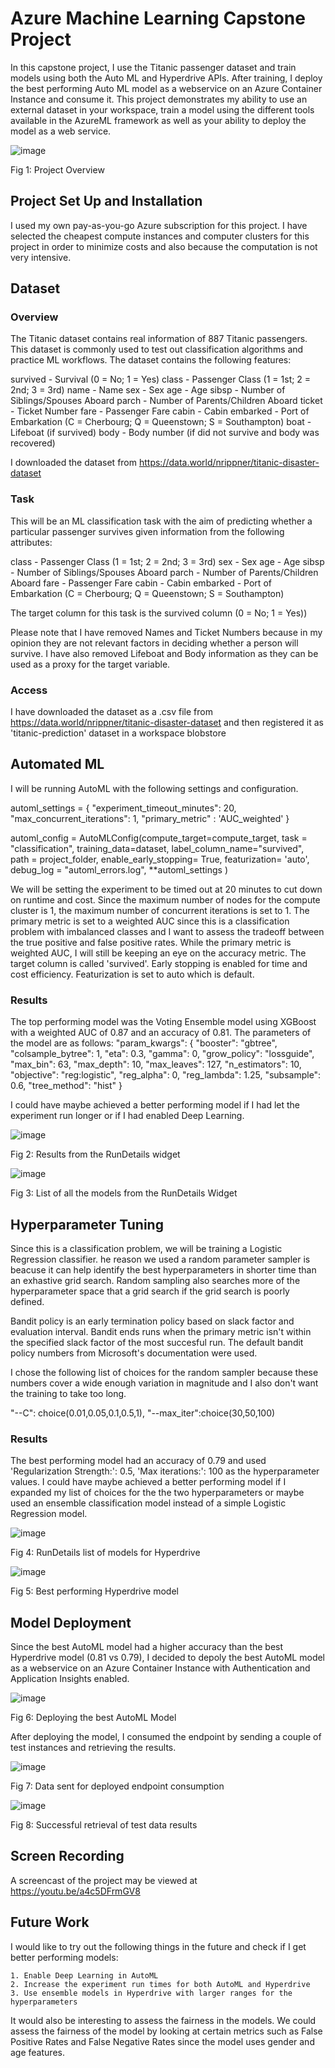 
# Azure Machine Learning Capstone Project

In this capstone project, I use the Titanic passenger dataset and train models using both the Auto ML and Hyperdrive APIs. After training, I deploy the best performing Auto ML model as a webservice on an Azure Container Instance and consume it. This project demonstrates my ability to use an external dataset in your workspace, train a model using the different tools available in the AzureML framework as well as your ability to deploy the model as a web service.

![image](https://user-images.githubusercontent.com/38438203/121793910-b5955c00-cbd1-11eb-8762-e8505fb976a2.png)

Fig 1: Project Overview

## Project Set Up and Installation
I used my own pay-as-you-go Azure subscription for this project. I have selected the cheapest compute instances and computer clusters for this project in order to minimize costs and also because the computation is not very intensive.

## Dataset

### Overview

The Titanic dataset contains real information of 887 Titanic passengers. This dataset is commonly used to test out classification algorithms and practice ML workflows. The dataset contains the following features:

survived - Survival (0 = No; 1 = Yes)
class - Passenger Class (1 = 1st; 2 = 2nd; 3 = 3rd)
name - Name
sex - Sex
age - Age
sibsp - Number of Siblings/Spouses Aboard
parch - Number of Parents/Children Aboard
ticket - Ticket Number
fare - Passenger Fare
cabin - Cabin
embarked - Port of Embarkation (C = Cherbourg; Q = Queenstown; S = Southampton)
boat - Lifeboat (if survived)
body - Body number (if did not survive and body was recovered)


I downloaded the dataset from https://data.world/nrippner/titanic-disaster-dataset


### Task

This will be an ML classification task with the aim of predicting whether a particular passenger survives given information from the following attributes:

class - Passenger Class (1 = 1st; 2 = 2nd; 3 = 3rd)
sex - Sex
age - Age
sibsp - Number of Siblings/Spouses Aboard
parch - Number of Parents/Children Aboard
fare - Passenger Fare
cabin - Cabin
embarked - Port of Embarkation (C = Cherbourg; Q = Queenstown; S = Southampton)

The target column for this task is the survived column (0 = No; 1 = Yes))

Please note that I have removed Names and Ticket Numbers because in my opinion they are not relevant factors in deciding whether a person will survive. I have also removed Lifeboat and Body information as they can be used as a proxy for the target variable.

### Access

I have downloaded the dataset as a .csv file from https://data.world/nrippner/titanic-disaster-dataset and then registered it as 'titanic-prediction' dataset in a workspace blobstore  

## Automated ML
I will be running AutoML with the following settings and configuration.

automl_settings = {
    "experiment_timeout_minutes": 20,
    "max_concurrent_iterations": 1,
    "primary_metric" : 'AUC_weighted'
    }
    
automl_config = AutoMLConfig(compute_target=compute_target,
                             task = "classification",
                             training_data=dataset,
                             label_column_name="survived",   
                             path = project_folder,
                             enable_early_stopping= True,
                             featurization= 'auto',
                             debug_log = "automl_errors.log",
                             **automl_settings
                            )
                            
We will be setting the experiment to be timed out at 20 minutes to cut down on runtime and cost. Since the maximum number of nodes for the compute cluster is 1, the maximum number of concurrent iterations is set to 1. The primary metric is set to a weighted AUC since this is a classification problem with imbalanced classes and I want to assess the tradeoff between the true positive and false positive rates. While the primary metric is weighted AUC, I will still be keeping an eye on the accuracy metric. The target column is called 'survived'. Early stopping is enabled for time and cost efficiency. Featurization is set to auto which is default.

### Results

The top performing model was the Voting Ensemble model using XGBoost with a weighted AUC of 0.87 and an accuracy of 0.81. The parameters of the model are as follows:
"param_kwargs": {
        "booster": "gbtree",
        "colsample_bytree": 1,
        "eta": 0.3,
        "gamma": 0,
        "grow_policy": "lossguide",
        "max_bin": 63,
        "max_depth": 10,
        "max_leaves": 127,
        "n_estimators": 10,
        "objective": "reg:logistic",
        "reg_alpha": 0,
        "reg_lambda": 1.25,
        "subsample": 0.6,
        "tree_method": "hist"
    }
    
I could have maybe achieved a better performing model if I had let the experiment run longer or if I had enabled Deep Learning.

![image](https://user-images.githubusercontent.com/38438203/121794675-56871580-cbd8-11eb-9979-6e938cc84b95.png)

Fig 2: Results from the RunDetails widget

![image](https://user-images.githubusercontent.com/38438203/121794692-728ab700-cbd8-11eb-9339-8cbbbfe222a3.png)

Fig 3: List of all the models from the RunDetails Widget

## Hyperparameter Tuning

Since this is a classification problem, we will be training a Logistic Regression classifier. he reason we used a random parameter sampler is beacuse it can help identify the best hyperparameters in shorter time than an exhastive grid search. Random sampling also searches more of the hyperparameter space that a grid search if the grid search is poorly defined.

Bandit policy is an early termination policy based on slack factor and evaluation interval. Bandit ends runs when the primary metric isn't within the specified slack factor of the most succesful run. The default bandit policy numbers from Microsoft's documentation were used.

I chose the following list of choices for the random sampler because these numbers cover a wide enough variation in magnitude and I also don't want the training to take too long.

"--C": choice(0.01,0.05,0.1,0.5,1),
"--max_iter":choice(30,50,100)


### Results

The best performing model had an accuracy of 0.79 and used 'Regularization Strength:': 0.5, 'Max iterations:': 100 as the hyperparameter values. I could have maybe achieved a better performing model if I expanded my list of choices for the the two hyperparameters or maybe used an ensemble classification model instead of a simple Logistic Regression model. 

![image](https://user-images.githubusercontent.com/38438203/121794989-dada9800-cbda-11eb-8adf-eb09d3802937.png)

Fig 4: RunDetails list of models for Hyperdrive

![image](https://user-images.githubusercontent.com/38438203/121795030-fcd41a80-cbda-11eb-830a-41f6a9c3fc95.png)

Fig 5: Best performing Hyperdrive model

## Model Deployment

Since the best AutoML model had a higher accuracy than the best Hyperdrive model (0.81 vs 0.79), I decided to depoly the best AutoML model as a webservice on an Azure Container Instance with Authentication and Application Insights enabled.

![image](https://user-images.githubusercontent.com/38438203/121795117-98658b00-cbdb-11eb-97fd-6490c0c26776.png)

Fig 6: Deploying the best AutoML Model

After deploying the model, I consumed the endpoint by sending a couple of test instances and retrieving the results.

![image](https://user-images.githubusercontent.com/38438203/121795161-26417600-cbdc-11eb-8fb5-b48f835c3ecc.png)

Fig 7: Data sent for deployed endpoint consumption

![image](https://user-images.githubusercontent.com/38438203/121795173-483af880-cbdc-11eb-973c-d17792acb6c3.png)

Fig 8: Successful retrieval of test data results

## Screen Recording

A screencast of the project may be viewed at https://youtu.be/a4c5DFrmGV8

## Future Work

I would like to try out the following things in the future and check if I get better performing models:

    1. Enable Deep Learning in AutoML
    2. Increase the experiment run times for both AutoML and Hyperdrive
    3. Use ensemble models in Hyperdrive with larger ranges for the hyperparameters
    
It would also be interesting to assess the fairness in the models. We could assess the fairness of the model by looking at certain metrics such as False Positive Rates and False Negative Rates since the model uses gender and age features.
